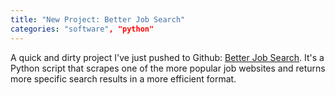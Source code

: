 ```yaml
---
title: "New Project: Better Job Search"
categories: "software", "python"
---
```


A quick and dirty project I've just pushed to Github: [Better Job Search](https://github.com/alexcg1/better-job-search). It's a Python script that scrapes one of the more popular job websites and returns more specific search results in a more efficient format.
